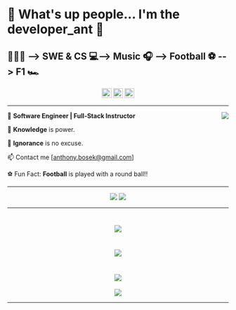 # 👋 What's up people... I'm the developer_ant 🐜

## 💚💚💚 --> SWE & CS 💻--> Music 🎧 --> Football ⚽ --> F1 🏎️

<div align="center">
  <a href="#"><img src='https://api.visitorbadge.io/api/visitors?path=https%3A%2F%2Fgithub.com%2FanthonyBosek&countColor=%232ccce4&style=flat' height='22'></a>
  <a href="#"><img src='https://img.shields.io/github/followers/anthonyBosek?label=Followers&style=social' height='22'></a>
  <a href="#"><img src='https://img.shields.io/github/stars/anthonyBosek?style=social&label=Stars' height='22'></a>
</div>

---

<a href="#"><img src="https://github-readme-stats-sigma-five.vercel.app/api?username=anthonyBosek&count_private=true&show_icons=true&theme=dracula" align="right"></a>

💼 <b>Software Engineer | Full-Stack Instructor</b>

🌱 <b>Knowledge</b> is power.

🚫 <b>Ignorance</b> is no excuse.

📫 Contact me [anthony.bosek@gmail.com]

⚽ Fun Fact: <b>Football</b> is played with a round ball!!

---

<p align="center">
  <a href="#"><img src="https://skillicons.dev/icons?i=,py,,flask,,postgres,,mysql,,react,,d3,,nodejs,,express,,mongodb,&perline=19&theme=dark" /></a>
  <a href="#"><img src="https://skillicons.dev/icons?i=,linux,,ubuntu,,vite,,github,,bash,,vscode,,graphql,,tailwind,,materialui,&perline=19&theme=dark" /></a>
</p>

---

<h1 align='center'>
  <a href="#"><img src="https://github-profile-summary-cards.vercel.app/api/cards/profile-details?username=anthonyBosek&count_private=true&theme=dracula" /></a>
</h1>

<h1 align='center'>
  <a href="#"><img src="https://github-readme-streak-stats.herokuapp.com/?user=anthonyBosek&theme=dracula" /></a>
</h1>
<h1 align='center'>
  <a href="#"><img src="https://github-readme-stats-sigma-five.vercel.app/api/top-langs/?username=anthonyBosek&layout=compact&langs_count=4&hide=procfile&theme=dracula" /></a>
</h1>
<p align='center'>
  <a href="#"><img src="https://github-profile-trophy.vercel.app/?username=anthonyBosek&column=4&margin-w=25&theme=dracula&title=Repositories,Reviews,PullRequest,Commits" /></a>
</p>

---
